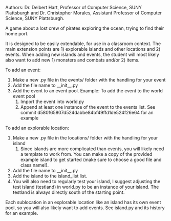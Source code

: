 Authors: Dr. Delbert Hart, Professor of Computer Science, SUNY Plattsburgh and Dr. Christopher Morales, Assistant Professor of Computer Science, SUNY Plattsburgh.

A game about a lost crew of pirates exploring the ocean, trying to find their home port.

It is designed to be easily extendable, for use in a classroom context. The main extension points are 1) explorable islands and other locations and 2) events. When adding new islands and events, the student will most likely also want to add new 1) monsters and combats and/or 2) items.

To add an event:

1. Make a new .py file in the events/ folder with the handling for your event
2. Add the file name to \_\_init\_\_.py
3. Add the event to an event pool.
   Example: To add the event to the world event pool
   1. Import the event into world.py
   2. Append at least one instance of the event to the events list.
      See commit d580f65807d524dabbe84bf49ffd1de524f26e64 for an example

To add an explorable location:

1. Make a new .py file in the locations/ folder with the handling for your island
   1. Since islands are more complicated than events, you will likely need a template to work from. You can make a copy of the provided example island to get started (make sure to choose a good file and class name!).
2. Add the file name to \_\_init\_\_.py
3. Add the island to the island_list list.
4. You will also need to regularly test your island, I suggest adjusting the test island (testland) in world.py to be an instance of your island. The testland is always directly south of the starting point.

Each sublocation in an explorable location like an island has its own event pool, so you will also likely want to add events. See island.py and its history for an example.
